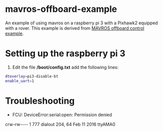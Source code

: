 # mavros-offboard-example
An example of using mavros on a raspberry pi 3 with a Pixhawk2 equipped with a rover.
This example is derived from [MAVROS offboard control example](https://dev.px4.io/en/ros/mavros_offboard.html). 

# Setting up the raspberry pi 3

1. Edit the file **/boot/config.txt** add the following lines:

```bash
dtoverlay=pi3-disable-bt
enable_uart=1
```
# Troubleshooting

*  FCU: DeviceError:serial:open: Permission denied

crw-rw----   1  777 dialout 204,  64 Feb 11  2016 ttyAMA0
